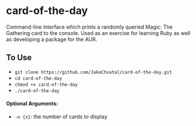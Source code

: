 # card-of-the-day
Command-line interface which prints a randomly queried Magic: The Gathering card to the console.
Used as an exercise for learning Ruby as well as developing a package for the AUR.

## To Use
- ```git clone https://github.com/JakeChvatal/card-of-the-day.git```
- ```cd card-of-the-day```
- ```chmod +x card-of-the-day```
- ```./card-of-the-day```
#### Optional Arguments:
- ```-n {x}```: the number of cards to display
